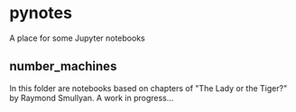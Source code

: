 # pynotes
A place for some Jupyter notebooks

## number_machines
In this folder are notebooks based on chapters of "The Lady or the Tiger?" by Raymond Smullyan. 
A work in progress...
